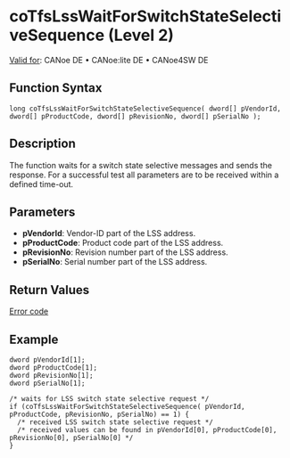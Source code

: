# coTfsLssWaitForSwitchStateSelectiveSequence (Level 2)

[Valid for](../../../../Shared/FeatureAvailability.md):  CANoe DE • CANoe:lite DE • CANoe4SW DE

## Function Syntax

```plaintext
long coTfsLssWaitForSwitchStateSelectiveSequence( dword[] pVendorId, dword[] pProductCode, dword[] pRevisionNo, dword[] pSerialNo );
```

## Description

The function waits for a switch state selective messages and sends the response. For a successful test all parameters are to be received within a defined time-out.

## Parameters

- **pVendorId**: Vendor-ID part of the LSS address.
- **pProductCode**: Product code part of the LSS address.
- **pRevisionNo**: Revision number part of the LSS address.
- **pSerialNo**: Serial number part of the LSS address.

## Return Values

[Error code](../CAPLfunctionsCANopenNLTFSErrorCodes.md)

## Example

```plaintext
dword pVendorId[1];
dword pProductCode[1];
dword pRevisionNo[1];
dword pSerialNo[1];

/* waits for LSS switch state selective request */
if (coTfsLssWaitForSwitchStateSelectiveSequence( pVendorId, pProductCode, pRevisionNo, pSerialNo) == 1) {
  /* received LSS switch state selective request */
  /* received values can be found in pVendorId[0], pProductCode[0], pRevisionNo[0], pSerialNo[0] */
}
```

